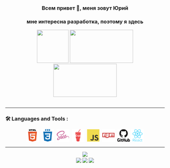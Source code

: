 <div id="header" align="center">

### Всем привет 👋, меня зовут Юрий
### мне интересна разработка, поэтому я здесь

<img src="https://media.giphy.com/media/3oKIPnAiaMCws8nOsE/giphy.gif" width="100" height="105"/>
<img src="https://media.giphy.com/media/13HgwGsXF0aiGY/giphy.gif" width="200" height="105"/>
<img src="https://media.giphy.com/media/349qKnoIBHK1i/giphy.gif" width="200" height="105"/>
<div>
<img src="https://komarev.com/ghpvc/?username=yrgenius&style=flat-square&color=blue" alt=""/>
</div>
</div>

----------

### :hammer_and_wrench: Languages and Tools :

<div id="skills" align="center">
    <img src="https://github.com/devicons/devicon/blob/master/icons/html5/html5-original-wordmark.svg" title="HTML5" alt="HTML5" width="40" height="40"/>&nbsp;
    <img src="https://github.com/devicons/devicon/blob/master/icons/css3/css3-plain-wordmark.svg"  title="CSS3" alt="CSS" width="40" height="40"/>&nbsp;
    <img src="https://github.com/devicons/devicon/blob/master/icons/sass/sass-original.svg" title="Sass" alt="Sass" width="40" height="40"/>&nbsp;
    <img src="https://github.com/devicons/devicon/blob/master/icons/gulp/gulp-plain.svg" title="Gulp" alt="Gulp" width="40" height="40"/>&nbsp;
    <img src="https://github.com/devicons/devicon/blob/master/icons/javascript/javascript-original.svg" title="JavaScript" alt="JavaScript" width="40" height="40"/>&nbsp;
    <img src="https://github.com/devicons/devicon/blob/master/icons/npm/npm-original-wordmark.svg" title="npm" alt="npm" width="40" height="40"/>&nbsp;
    <img src="https://github.com/devicons/devicon/blob/master/icons/github/github-original-wordmark.svg" title="Github" alt="Github" width="40" height="40"/>
    <img src="https://github.com/devicons/devicon/blob/master/icons/react/react-original-wordmark.svg" title="React" alt="React" width="40" height="40"/>
</div>

----------


<div id="statistics" align="center">
    <img src="http://github-profile-summary-cards.vercel.app/api/cards/profile-details?username=yrgenius&theme=aura"/>
    <div></div>
    <img src="http://github-profile-summary-cards.vercel.app/api/cards/repos-per-language?username=yrgenius&theme=aura"/>
    <img src="http://github-profile-summary-cards.vercel.app/api/cards/most-commit-language?username=yrgenius&theme=aura"/>
    <img src="http://github-profile-summary-cards.vercel.app/api/cards/productive-time?username=yrgenius&theme=aura&utcOffset=8"/>

</div>













<!--

Иконки      https://github.com/devicons/devicon/tree/master/icons
Гифки       https://giphy.com/
Статистика  https://github-profile-summary-cards.vercel.app/demo.html

**yrgenius/yrgenius** is a ✨ _special_ ✨ repository because its `README.md` (this file) appears on your GitHub profile.

Here are some ideas to get you started:

- 🔭 I’m currently working on ...
- 🌱 I’m currently learning ...
- 👯 I’m looking to collaborate on ...
- 🤔 I’m looking for help with ...
- 💬 Ask me about ...
- 📫 How to reach me: ...
- 😄 Pronouns: ...
- ⚡ Fun fact: ...
-->
